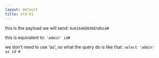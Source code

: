 ```yaml
---
layout: default
title: old-61
---
```




this is the payload we will send:
`0x61646D696E%0bid#`

this is equivalent to:
`'admin' id#`

we don't need to use 'as', so what the query do is like that:
`select 'admin' as id #`
